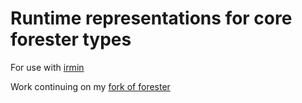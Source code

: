 # Runtime representations for core forester types

For use with [irmin](https://github.com/mirage/irmin)

Work continuing on my [fork of forester](https://github.com/kentookura/ocaml-forester/tree/irmin)
